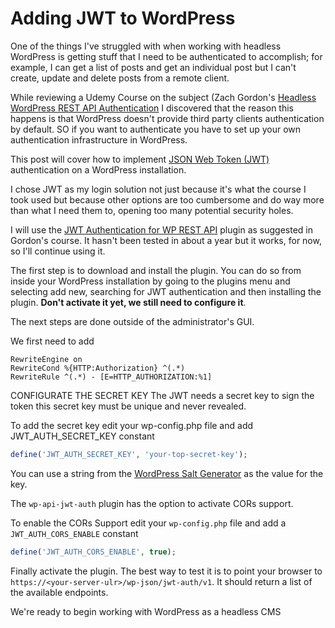 # Adding JWT to WordPress

One of the things I've struggled with when working with headless WordPress is getting stuff that I need to be authenticated to accomplish; for example, I can get a list of posts and get an individual post but I can't create, update and delete posts from a remote client.

While reviewing a Udemy Course on the subject (Zach Gordon's [Headless WordPress REST API Authentication](https://www.udemy.com/course/headless-wordpress-rest-api-authentication-course/l) I discovered that the reason this happens is that WordPress doesn't provide third party clients authentication by default. SO if you want to authenticate you have to set up your own authentication infrastructure in WordPress.

This post will cover how to implement [JSON Web Token (JWT)](https://jwt.io/) authentication on a WordPress installation.

I chose JWT as my login solution not just because it's what the course I took used but because other options are too cumbersome and do way more than what I need them to, opening too many potential security holes.

I will use the [JWT Authentication for WP REST API](https://hr.wordpress.org/plugins/jwt-authentication-for-wp-rest-api/) plugin as suggested in Gordon's course. It hasn't been tested in about a year but it works, for now, so I'll continue using it. 

The first step is to download and install the plugin. You can do so from inside your WordPress installation by going to the plugins menu and selecting add new, searching for JWT authentication and then installing the plugin. **Don't activate it yet, we still need to configure it**.

The next steps are done outside of the administrator's GUI. 

We first need to add 

```apacheconf
RewriteEngine on
RewriteCond %{HTTP:Authorization} ^(.*)
RewriteRule ^(.*) - [E=HTTP_AUTHORIZATION:%1]
```

CONFIGURATE THE SECRET KEY
The JWT needs a secret key to sign the token this secret key must be unique and never revealed.

To add the secret key edit your wp-config.php file and add  JWT_AUTH_SECRET_KEY constant

```php
define('JWT_AUTH_SECRET_KEY', 'your-top-secret-key');
```

You can use a string from the [WordPress Salt Generator](https://api.wordpress.org/secret-key/1.1/salt/) as the value for the key.


The `wp-api-jwt-auth` plugin has the option to activate CORs support.

To enable the CORs Support edit your `wp-config.php` file and add a `JWT_AUTH_CORS_ENABLE` constant 

```php
define('JWT_AUTH_CORS_ENABLE', true);
```

Finally activate the plugin. The best way to test it is to point your browser to `https://<your-server-ulr>/wp-json/jwt-auth/v1`. It should return a list of the available endpoints. 

We're ready to begin working with WordPress as a headless CMS
